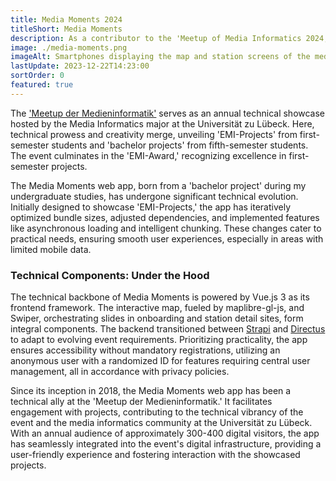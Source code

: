 ```yaml
---
title: Media Moments 2024
titleShort: Media Moments
description: As a contributor to the 'Meetup of Media Informatics 2024,' I conceptualized and brought to life the Media Moments web app. This application empowers pedestrians to connect with the projects crafted by first-semester media informatics students. Navigating the city of Lübeck, users can explore an interactive map pinpointing various project locations. The app seamlessly integrates with the physical world, allowing users to unlock exclusive content by simply scanning the QR code at each project site.
image: ./media-moments.png
imageAlt: Smartphones displaying the map and station screens of the media moments app.
lastUpdate: 2023-12-22T14:23:00
sortOrder: 0
featured: true
---
```


The ['Meetup der Medieninformatik'](https://www.uni-luebeck.de/aktuelles/pressemitteilung/artikel/media-moments-2023-digitale-studierenden-projekte-mitten-in-luebeck.html)
serves as an annual technical showcase hosted by the Media Informatics major at
the Universität zu Lübeck. Here, technical prowess and creativity merge,
unveiling 'EMI-Projects' from first-semester students and 'bachelor projects'
from fifth-semester students. The event culminates in the 'EMI-Award,'
recognizing excellence in first-semester projects.

The Media Moments web app, born from a 'bachelor project' during my
undergraduate studies, has undergone significant technical evolution. Initially
designed to showcase 'EMI-Projects,' the app has iteratively optimized bundle
sizes, adjusted dependencies, and implemented features like asynchronous
loading and intelligent chunking. These changes cater to practical needs,
ensuring smooth user experiences, especially in areas with limited mobile data.

### Technical Components: Under the Hood

The technical backbone of Media Moments is powered by Vue.js 3 as its frontend
framework. The interactive map, fueled by maplibre-gl-js, and Swiper,
orchestrating slides in onboarding and station detail sites, form integral
components. The backend transitioned between [Strapi](https://strapi.io/) and
[Directus](https://directus.io/) to adapt to evolving event requirements.
Prioritizing practicality, the app ensures accessibility without mandatory
registrations, utilizing an anonymous user with a randomized ID for features
requiring central user management, all in accordance with privacy policies.

Since its inception in 2018, the Media Moments web app has been a technical
ally at the 'Meetup der Medieninformatik.' It facilitates engagement with
projects, contributing to the technical vibrancy of the event and the media
informatics community at the Universität zu Lübeck. With an annual audience of
approximately 300-400 digital visitors, the app has seamlessly integrated into
the event's digital infrastructure, providing a user-friendly experience and
fostering interaction with the showcased projects.
